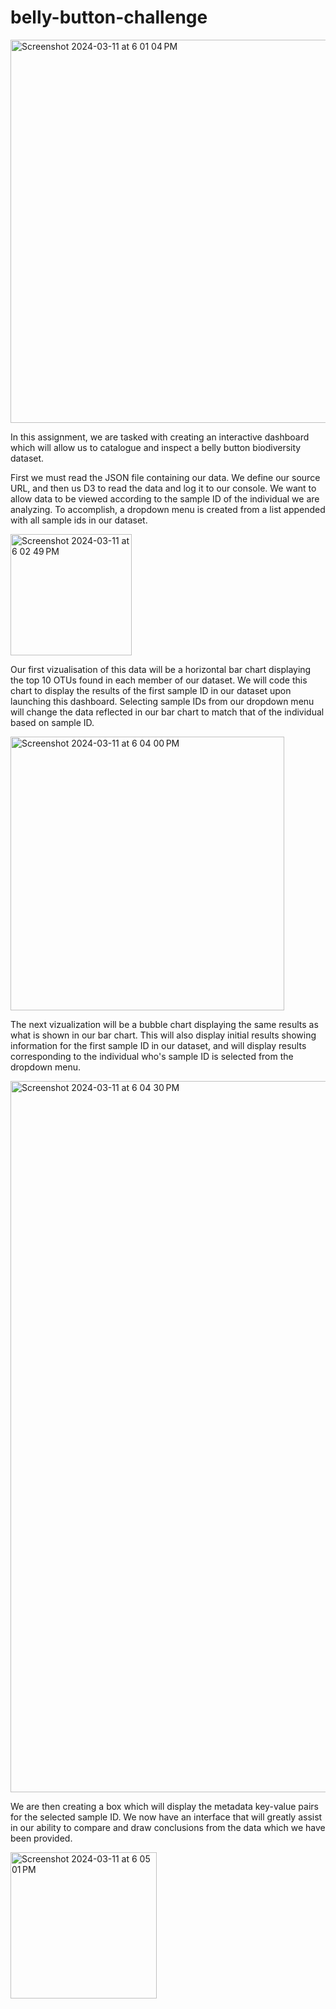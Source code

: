 # belly-button-challenge
<img width="613" alt="Screenshot 2024-03-11 at 6 01 04 PM" src="https://github.com/caelwillis/belly-button-challenge/assets/146779765/f18e77f6-5201-4114-8c9b-ca0c58076ac6">

In this assignment, we are tasked with creating an interactive dashboard which will allow us to catalogue and inspect a belly button biodiversity dataset.

First we must read the JSON file containing our data. We define our source URL, and then us D3 to read the data and log it to our console. We want to allow data to be viewed according to the sample ID of the individual we are analyzing. To accomplish, a dropdown menu is created from a list appended with all sample ids in our dataset.

<img width="194" alt="Screenshot 2024-03-11 at 6 02 49 PM" src="https://github.com/caelwillis/belly-button-challenge/assets/146779765/68c5dadb-75c2-4180-86f7-252649bffd01">


Our first vizualisation of this data will be a horizontal bar chart displaying the top 10 OTUs found in each member of our dataset. We will code this chart to display the results of the first sample ID in our dataset upon launching this dashboard. Selecting sample IDs from our dropdown menu will change the data reflected in our bar chart to match that of the individual based on sample ID.

<img width="438" alt="Screenshot 2024-03-11 at 6 04 00 PM" src="https://github.com/caelwillis/belly-button-challenge/assets/146779765/78aaab96-a426-4357-8d46-1100109e2816">


The next vizualization will be a bubble chart displaying the same results as what is shown in our bar chart. This will also display initial results showing information for the first sample ID in our dataset, and will display results corresponding to the individual who's sample ID is selected from the dropdown menu.

<img width="1138" alt="Screenshot 2024-03-11 at 6 04 30 PM" src="https://github.com/caelwillis/belly-button-challenge/assets/146779765/35aa53a5-3489-4572-b857-eb0f18b7215e">

We are then creating a box which will display the metadata key-value pairs for the selected sample ID. We now have an interface that will greatly assist in our ability to compare and draw conclusions from the data which we have been provided.

<img width="234" alt="Screenshot 2024-03-11 at 6 05 01 PM" src="https://github.com/caelwillis/belly-button-challenge/assets/146779765/d1f28588-5399-4d44-8684-ce9fb9efc257">

